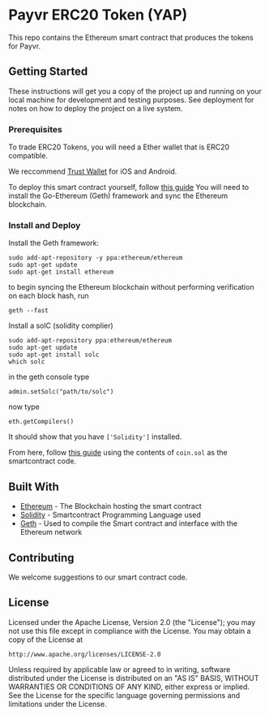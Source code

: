 # Payvr ERC20 Token (YAP)

This repo contains the Ethereum smart contract that produces the tokens for Payvr.

## Getting Started

These instructions will get you a copy of the project up and running on your local machine for development and testing purposes. See deployment for notes on how to deploy the project on a live system.

### Prerequisites

To trade ERC20 Tokens, you will need a Ether wallet that is ERC20 compatible.

We reccommend [Trust Wallet](https://trustwalletapp.com/) for iOS and Android.

To deploy this smart contract yourself, follow [this guide](https://medium.com/mercuryprotocol/dev-highlights-of-this-week-cb33e58c745f)
You will need to install the Go-Ethereum (Geth) framework and sync the Ethereum blockchain.

### Install and Deploy

Install the Geth framework:

```
sudo add-apt-repository -y ppa:ethereum/ethereum
sudo apt-get update
sudo apt-get install ethereum
```
to begin syncing the Ethereum blockchain without performing verification on each block hash, run

```
geth --fast
```
Install a solC (solidity complier)

```
sudo add-apt-repository ppa:ethereum/ethereum
sudo apt-get update
sudo apt-get install solc
which solc
```

in the geth console type

```
admin.setSolc("path/to/solc")
```
now type

```
eth.getCompilers()
```
It should show that you have `['Solidity']` installed.

From here, follow [this guide](https://github.com/ethereum/go-ethereum/wiki/Contract-Tutorial#the-coin) using the contents of `coin.sol` as the smartcontract code.

## Built With

* [Ethereum](https://ethereum.org/) - The Blockchain hosting the smart contract
* [Solidity](http://solidity.readthedocs.io/en/v0.4.21/) - Smartcontract Programming Language used
* [Geth](https://github.com/ethereum/go-ethereum/wiki/geth) - Used to compile the Smart contract and interface with the Ethereum network

## Contributing

We welcome suggestions to our smart contract code.

## License

Licensed under the Apache License, Version 2.0 (the "License"); you may not use this file except in compliance with the License. You may obtain a copy of the License at

```
http://www.apache.org/licenses/LICENSE-2.0
```

Unless required by applicable law or agreed to in writing, software distributed under the License is distributed on an "AS IS" BASIS, WITHOUT WARRANTIES OR CONDITIONS OF ANY KIND, either express or implied. See the License for the specific language governing permissions and limitations under the License.

